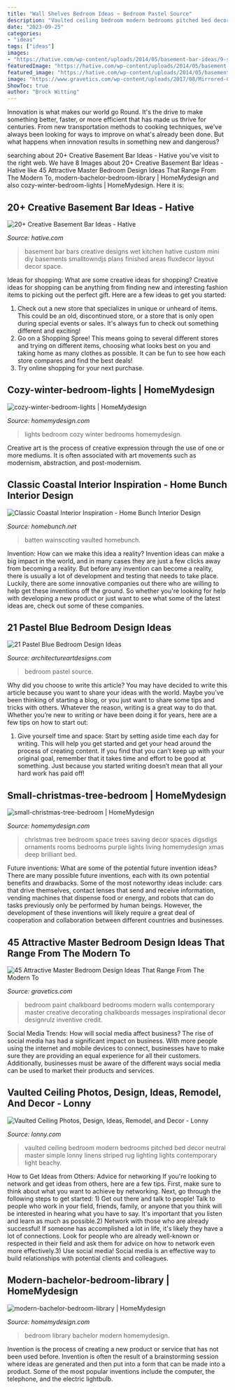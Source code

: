 ```yaml
---
title: "Wall Shelves Bedroom Ideas ~ Bedroom Pastel Source"
description: "Vaulted ceiling bedroom modern bedrooms pitched bed decor neutral master simple lonny linens striped rug lighting lights contemporary light beachy"
date: "2023-09-25"
categories:
- "ideas"
tags: ["ideas"]
images:
- "https://hative.com/wp-content/uploads/2014/05/basement-bar-ideas/9-small-basement-bar.jpg"
featuredImage: "https://hative.com/wp-content/uploads/2014/05/basement-bar-ideas/9-small-basement-bar.jpg"
featured_image: "https://hative.com/wp-content/uploads/2014/05/basement-bar-ideas/9-small-basement-bar.jpg"
image: "https://www.gravetics.com/wp-content/uploads/2017/08/Mirrored-Chalkboard.jpg"
ShowToc: true
author: "Brock Witting"
---
```



Innovation is what makes our world go Round. It's the drive to make something better, faster, or more efficient that has made us thrive for centuries. From new transportation methods to cooking techniques, we've always been looking for ways to improve on what's already been done. But what happens when innovation results in something new and dangerous?

	

		
searching about 20+ Creative Basement Bar Ideas - Hative you've visit to the right web. We have 8 Images about 20+ Creative Basement Bar Ideas - Hative like 45 Attractive Master Bedroom Design Ideas That Range From The Modern To, modern-bachelor-bedroom-library | HomeMydesign and also cozy-winter-bedroom-lights | HomeMydesign. Here it is:
		
    
## 20+ Creative Basement Bar Ideas - Hative

<img loading=lazy src="https://hative.com/wp-content/uploads/2014/05/basement-bar-ideas/9-small-basement-bar.jpg" onerror="this.onerror=null;this.src='https://tse3.mm.bing.net/th?id=OIP.19PZjY44M4N9-LOTKxJ0WwHaLH&amp;pid=15.1';" alt="20+ Creative Basement Bar Ideas - Hative">

_Source: hative.com_

>basement bar bars creative designs wet kitchen hative custom mini diy basements smalltowndjs plans finished areas fluxdecor layout decor space. 

	

Ideas for shopping: What are some creative ideas for shopping?
Creative ideas for shopping can be anything from finding new and interesting fashion items to picking out the perfect gift. Here are a few ideas to get you started: 
1. Check out a new store that specializes in unique or unheard of items. This could be an old, discontinued store, or a store that is only open during special events or sales. It's always fun to check out something different and exciting! 
2. Go on a Shopping Spree! This means going to several different stores and trying on different items, choosing what looks best on you and taking home as many clothes as possible. It can be fun to see how each store compares and find the best deals! 
3. Try online shopping for your next purchase.

    
## Cozy-winter-bedroom-lights | HomeMydesign

<img loading=lazy src="https://homemydesign.com/wp-content/uploads/2014/06/cozy-winter-bedroom-lights.jpg" onerror="this.onerror=null;this.src='https://tse2.mm.bing.net/th?id=OIP.UcfApIb8vC4YwTfB8XbCeAHaKF&amp;pid=15.1';" alt="cozy-winter-bedroom-lights | HomeMydesign">

_Source: homemydesign.com_

>lights bedroom cozy winter bedrooms homemydesign. 

	

Creative art is the process of creative expression through the use of one or more mediums. It is often associated with art movements such as modernism, abstraction, and post-modernism.

    
## Classic Coastal Interior Inspiration - Home Bunch Interior Design

<img loading=lazy src="https://www.homebunch.net/wp-content/uploads/2018/01/Board-and-batten-Wainscoting-Bedroom-Board-and-batten-Wainscoting-Board-and-batten-Wainscoting-Boardandbatten-Wainscoting.jpg" onerror="this.onerror=null;this.src='https://tse3.mm.bing.net/th?id=OIP.DjReQiIrCNWhN-dY7wqG3wHaLH&amp;pid=15.1';" alt="Classic Coastal Interior Inspiration - Home Bunch Interior Design">

_Source: homebunch.net_

>batten wainscoting vaulted homebunch. 

	

Invention: How can we make this idea a reality?
Invention ideas can make a big impact in the world, and in many cases they are just a few clicks away from becoming a reality. 
But before any invention can become a reality, there is usually a lot of development and testing that needs to take place. 
Luckily, there are some innovative companies out there who are willing to help get these inventions off the ground. 
 So whether you're looking for help with developing a new product or just want to see what some of the latest ideas are, check out some of these companies.

    
## 21 Pastel Blue Bedroom Design Ideas

<img loading=lazy src="https://www.architectureartdesigns.com/wp-content/uploads/2015/05/725.jpg" onerror="this.onerror=null;this.src='https://tse1.mm.bing.net/th?id=OIP.X7ZxzRRiQm9xdyW1wPBbdAHaKd&amp;pid=15.1';" alt="21 Pastel Blue Bedroom Design Ideas">

_Source: architectureartdesigns.com_

>bedroom pastel source. 

	

Why did you choose to write this article?
You may have decided to write this article because you want to share your ideas with the world. Maybe you’ve been thinking of starting a blog, or you just want to share some tips and tricks with others. Whatever the reason, writing is a great way to do that. Whether you’re new to writing or have been doing it for years, here are a few tips on how to start out:
1. Give yourself time and space: Start by setting aside time each day for writing. This will help you get started and get your head around the process of creating content. If you find that you can’t keep up with your original goal, remember that it takes time and effort to be good at something. Just because you started writing doesn’t mean that all your hard work has paid off!


    
## Small-christmas-tree-bedroom | HomeMydesign

<img loading=lazy src="https://homemydesign.com/wp-content/uploads/2014/12/small-christmas-tree-bedroom.jpg" onerror="this.onerror=null;this.src='https://tse4.mm.bing.net/th?id=OIP.VPL8D4HyMzxwW8xEGhFg_gHaKH&amp;pid=15.1';" alt="small-christmas-tree-bedroom | HomeMydesign">

_Source: homemydesign.com_

>christmas tree bedroom space trees saving decor spaces digsdigs ornaments rooms bedrooms purple lights living homemydesign xmas deep brilliant bed. 

	

Future inventions: What are some of the potential future invention ideas?
There are many possible future inventions, each with its own potential benefits and drawbacks. Some of the most noteworthy ideas include: cars that drive themselves, contact lenses that send and receive information, vending machines that dispense food or energy, and robots that can do tasks previously only be performed by human beings. However, the development of these inventions will likely require a great deal of cooperation and collaboration between different countries and businesses.

    
## 45 Attractive Master Bedroom Design Ideas That Range From The Modern To

<img loading=lazy src="https://www.gravetics.com/wp-content/uploads/2017/08/Mirrored-Chalkboard.jpg" onerror="this.onerror=null;this.src='https://tse2.mm.bing.net/th?id=OIP.en_VHd-0Z9fxZX7Rt9FG4AHaLH&amp;pid=15.1';" alt="45 Attractive Master Bedroom Design Ideas That Range From The Modern To">

_Source: gravetics.com_

>bedroom paint chalkboard bedrooms modern walls contemporary master creative decorating chalkboards messages inspirational decor designrulz inventive credit. 

	

Social Media Trends: How will social media affect business?
The rise of social media has had a significant impact on business. With more people using the internet and mobile devices to connect, businesses have to make sure they are providing an equal experience for all their customers. Additionally, businesses must be aware of the different ways social media can be used to market their products and services.

    
## Vaulted Ceiling Photos, Design, Ideas, Remodel, And Decor - Lonny

<img loading=lazy src="http://www1.pictures.lonny.com/lo/wjRT_NUfK4Ex.jpg" onerror="this.onerror=null;this.src='https://tse2.mm.bing.net/th?id=OIP.9Nxny7DajhsfsNrSe-72ygHaLH&amp;pid=15.1';" alt="Vaulted Ceiling Photos, Design, Ideas, Remodel, and Decor - Lonny">

_Source: lonny.com_

>vaulted ceiling bedroom modern bedrooms pitched bed decor neutral master simple lonny linens striped rug lighting lights contemporary light beachy. 

	

How to Get Ideas from Others: Advice for networking
If you're looking to network and get ideas from others, here are a few tips. First, make sure to think about what you want to achieve by networking. Next, go through the following steps to get started: 1) Get out there and talk to people! Talk to people who work in your field, friends, family, or anyone that you think will be interested in hearing what you have to say. It's important that you listen and learn as much as possible.2) Network with those who are already successful! If someone has accomplished a lot in life, it's likely they have a lot of connections. Look for people who are already well-known or respected in their field and ask them for advice on how to network even more effectively.3) Use social media! Social media is an effective way to build relationships with potential clients and colleagues.

    
## Modern-bachelor-bedroom-library | HomeMydesign

<img loading=lazy src="https://homemydesign.com/wp-content/uploads/2014/07/modern-bachelor-bedroom-library.jpg" onerror="this.onerror=null;this.src='https://tse1.mm.bing.net/th?id=OIP.KosIbbKkPNqKLwUPj4qtdwHaLH&amp;pid=15.1';" alt="modern-bachelor-bedroom-library | HomeMydesign">

_Source: homemydesign.com_

>bedroom library bachelor modern homemydesign. 

	

Invention is the process of creating a new product or service that has not been used before. Invention is often the result of a brainstorming session where ideas are generated and then put into a form that can be made into a product. Some of the most popular inventions include the computer, the telephone, and the electric lightbulb.

